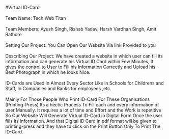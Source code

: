 #Virtual ID-Card
<br> <br>
Team Name: Tech Web Titan
<br><br>
Team Members: Ayush Singh, Rishab Yadav, Harsh Vardhan Singh, Amit Rathore
<br><br>
Setting Our Project: You Can Open Our Website Via link Provided to you 
<br><br>
Describing Our Project: We have created a website in which user can fill its information and can generate his Virtual ID Card within Few Minutes, It gives the control to User to Fill his Information Correctly and Upload his Best Photograph in which he looks Nice.
<br><br>
ID-Cards are Used in Almost Every Sector Like in Schools for Childrens and Staff, In Companies and Banks for employees ,etc.
<br><br>
Mainly For Those People Who Print ID-Card For These Organisations (Printing-Press) Its a hectic Process To Fill each and every information of user Manually. It requires a lot of time and Effort and the Work is repetitive
So Our Website Will Generate Virtual ID-Card in Digital Form Once the user fills its information.
And that Digital ID Card in pdf format will be given to printing-press and they have to click on the Print Button Only To Print The ID-Card.




